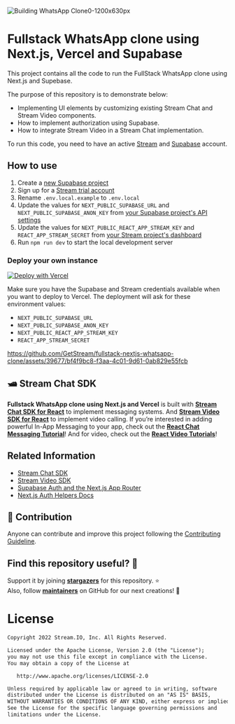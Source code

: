 ![Building WhatsApp Clone0-1200x630px](https://github.com/GetStream/fullstack-nextjs-whatsapp-clone/assets/39677/b6ee4e13-86a9-4bb7-b5e5-e783db4c0886)

# Fullstack WhatsApp clone using Next.js, Vercel and Supabase

This project contains all the code to run the FullStack WhatsApp clone using Next.js and Supebase.

The purpose of this repository is to demonstrate below:

- Implementing UI elements by customizing existing Stream Chat and Stream Video components.
- How to implement authorization using Supabase.
- How to integrate Stream Video in a Stream Chat implementation.

To run this code, you need to have an active [Stream](https://getstream.io/chat/trial/) and [Supabase](https://database.new) account.

<!-- ## ✍️ Technical Content -->

<!-- If you're interested in the overall architecture, each layer, and Compose themes that are used in this project, check out **[Fullstack WhatsApp clone using Next.js and Vercel](https://getstream.io/blog/fullstack-whatsapp-clone-using-nextjs-and-vercel/)**. -->

## How to use

1. Create a [new Supabase project](https://database.new)
1. Sign up for a [Stream trial account](https://getstream.io/chat/trial/)
1. Rename `.env.local.example` to `.env.local`
1. Update the values for `NEXT_PUBLIC_SUPABASE_URL` and `NEXT_PUBLIC_SUPABASE_ANON_KEY` from [your Supabase project's API settings](https://app.supabase.com/project/_/settings/api)
1. Update the values for `NEXT_PUBLIC_REACT_APP_STREAM_KEY` and `REACT_APP_STREAM_SECRET` from [your Stream project's dashboard](https://dashboard.getstream.io/)
1. Run `npm run dev` to start the local development server

### Deploy your own instance

[![Deploy with Vercel](https://vercel.com/button)](https://vercel.com/new/clone?repository-url=https%3A%2F%2Fgithub.com%2FGetStream%2Ffullstack-nextjs-whatsapp-clone&env=NEXT_PUBLIC_SUPABASE_URL,NEXT_PUBLIC_SUPABASE_ANON_KEY,NEXT_PUBLIC_REACT_APP_STREAM_KEY,REACT_APP_STREAM_SECRET&envDescription=This%20project%20requires%20credentials%20for%20Supabase's%20and%20Stream's%20APIs.&envLink=https%3A%2F%2Fgithub.com%2FGetStream%2Ffullstack-nextjs-whatsapp-clone)

Make sure you have the Supabase and Stream credentials available when you want to deploy to Vercel. The deployment will ask for these environment values:

- `NEXT_PUBLIC_SUPABASE_URL`
- `NEXT_PUBLIC_SUPABASE_ANON_KEY`
- `NEXT_PUBLIC_REACT_APP_STREAM_KEY`
- `REACT_APP_STREAM_SECRET`

https://github.com/GetStream/fullstack-nextjs-whatsapp-clone/assets/39677/bf4f9bc8-f3aa-4c01-9d61-0ab829e55fcb

## 🛥 Stream Chat SDK

**Fullstack WhatsApp clone using Next.js and Vercel** is built with **[Stream Chat SDK for React](https://getstream.io/chat/sdk/react?utm_source=Github&utm_medium=Github_Repo_Content_Ad&utm_content=Developer&utm_campaign=Github_Nov2023_Jeroen_WhatsAppReact&utm_term=DevRelOss)** to implement messaging systems. And **[Stream Video SDK for React](https://getstream.io/video/sdk/react/?utm_source=Github&utm_medium=Github_Repo_Content_Ad&utm_content=Developer&utm_campaign=Github_Nov2023_Jeroen_WhatsAppReact&utm_term=DevRelOss)** to implement video calling.
If you’re interested in adding powerful In-App Messaging to your app, check out the **[React Chat Messaging Tutorial](https://getstream.io/chat/react-chat/tutorial/?utm_source=Github&utm_medium=Github_Repo_Content_Ad&utm_content=Developer&utm_campaign=Github_Nov2023_Jeroen_WhatsAppReact&utm_term=DevRelOss)**! And for video, check out the **[React Video Tutorials](https://getstream.io/video/sdk/react/#tutorials?utm_source=Github&utm_medium=Github_Repo_Content_Ad&utm_content=Developer&utm_campaign=Github_Nov2023_Jeroen_WhatsAppReact&utm_term=DevRelOss)**!

## Related Information

- [Stream Chat SDK](https://getstream.io/chat/sdk/react/)
- [Stream Video SDK](https://getstream.io/video/sdk/react/)
- [Supabase Auth and the Next.js App Router](https://github.com/supabase/supabase/tree/master/examples/auth/nextjs)
- [Next.js Auth Helpers Docs](https://supabase.com/docs/guides/auth/auth-helpers/nextjs)

## 🤝 Contribution

Anyone can contribute and improve this project following the [Contributing Guideline](https://github.com/GetStream/fullstack-nextjs-whatsapp-clone/stargazers/blob/main/CONTRIBUTING.md).

## Find this repository useful? 💙

Support it by joining **[stargazers](https://github.com/GetStream/fullstack-nextjs-whatsapp-clone/stargazers)** for this repository. :star: <br>
Also, follow **[maintainers](https://github.com/jeroenleenarts)** on GitHub for our next creations! 🤩

# License

```xml
Copyright 2022 Stream.IO, Inc. All Rights Reserved.

Licensed under the Apache License, Version 2.0 (the "License");
you may not use this file except in compliance with the License.
You may obtain a copy of the License at

   http://www.apache.org/licenses/LICENSE-2.0

Unless required by applicable law or agreed to in writing, software
distributed under the License is distributed on an "AS IS" BASIS,
WITHOUT WARRANTIES OR CONDITIONS OF ANY KIND, either express or implied.
See the License for the specific language governing permissions and
limitations under the License.
```
